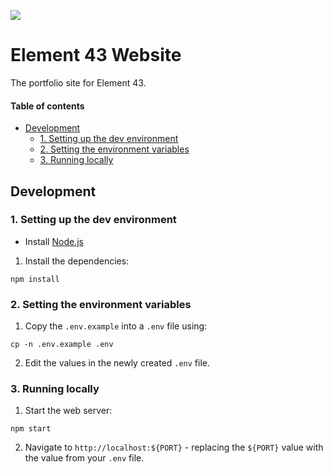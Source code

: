 ![](https://github.com/element-43/website/workflows/Deployment/badge.svg)

# Element 43 Website

The portfolio site for Element 43.

#### Table of contents

* [Development](#development)
    * [1. Setting up the dev environment](#1-setting-up-the-dev-environment)
    * [2. Setting the environment variables](#2-setting-the-environment-variables)
    * [3. Running locally](#3-running-locally)

## Development

### 1. Setting up the dev environment

* Install [Node.js](https://nodejs.org/en/)

1. Install the dependencies:
```shell script
npm install
```

### 2. Setting the environment variables

1. Copy the `.env.example` into a `.env` file using:
```shell script
cp -n .env.example .env
```

2. Edit the values in the newly created `.env` file.

### 3. Running locally

1. Start the web server:
```shell script
npm start
```

2. Navigate to `http://localhost:${PORT}` - replacing the `${PORT}` value with the value from your `.env` file.
